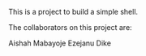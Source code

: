 This is a project to build a simple shell. 

The collaborators on this project are: 

Aishah Mabayoje Ezejanu Dike
